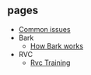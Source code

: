 ## pages
* [Common issues](common_issues.md)
* Bark
  * [How Bark works](bark/how_bark_works.md)
* RVC
  * [Rvc Training](rvc/training.md)